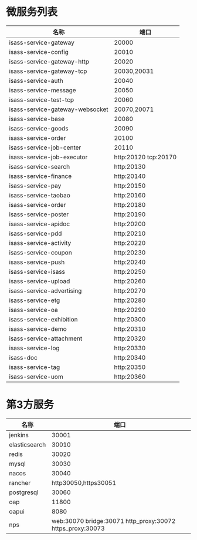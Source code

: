 # 微服务列表
| 名称 | 端口 |
| --- | --- |
| isass-service-gateway | 20000 |
| isass-service-config | 20010 |
| isass-service-gateway-http | 20020 |
| isass-service-gateway-tcp | 20030,20031 |
| isass-service-auth | 20040 |
| isass-service-message | 20050 |
| isass-service-test-tcp | 20060 |
| isass-service-gateway-websocket | 20070,20071 |
| isass-service-base | 20080 |
| isass-service-goods | 20090 |
| isass-service-order | 20100 |
| isass-service-job-center| 20110 |
| isass-service-job-executor| http:20120 tcp:20170 |
| isass-service-search| http:20130 |
| isass-service-finance| http:20140 |
| isass-service-pay| http:20150 |
| isass-service-taobao| http:20160 |
| isass-service-order| http:20180 |
| isass-service-poster| http:20190 |
| isass-service-apidoc| http:20200 |
| isass-service-pdd| http:20210 |
| isass-service-activity| http:20220 |
| isass-service-coupon| http:20230 |
| isass-service-push| http:20240 |
| isass-service-isass| http:20250 |
| isass-service-upload| http:20260 |
| isass-service-advertising| http:20270 |
| isass-service-etg| http:20280 |
| isass-service-oa| http:20290 |
| isass-service-exhibition| http:20300 |
| isass-service-demo| http:20310 |
| isass-service-attachment| http:20320 |
| isass-service-log| http:20330 |
| isass-doc| http:20340 |
| isass-service-tag| http:20350 |
| isass-service-uom| http:20360 |

# 第3方服务
| 名称 | 端口 |
| --- | --- |
| jenkins | 30001 |
| elasticsearch | 30010 |
| redis | 30020 |
| mysql | 30030 |
| nacos | 30040 |
| rancher | http30050,https30051 |
| postgresql | 30060 |
| oap | 11800 |
| oapui | 8080 |
| nps | web:30070 bridge:30071 http_proxy:30072 https_proxy:30073|
